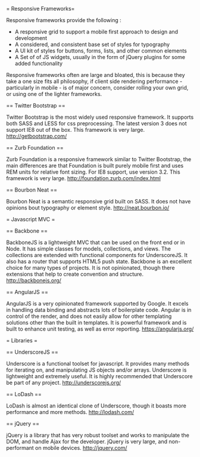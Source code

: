 = Responsive Frameworks=

Responsive frameworks provide the following :

* A responsive grid to support a mobile first approach to design and development
* A considered, and consistent base set of styles for typography
* A UI kit of styles for buttons, forms, lists, and other common elements
* A Set of of JS widgets, usually in the form of jQuery plugins for some added functionality

Responsive frameworks often are large and bloated, this is because they take a one size fits all philosophy, if client side rendering performance - particularly in mobile - is of major concern, consider rolling your own grid, or using one of the lighter frameworks.

== Twitter Bootstrap ==

Twitter Bootstrap is the most widely used responsive framework.  It supports both SASS and LESS for css preprocessing.  The latest version 3 does not support IE8 out of the box. This framework is very large.  http://getbootstrap.com/

== Zurb Foundation ==

Zurb Foundation is a responsive framework similar to Twitter Bootstrap, the main differences are that Foundation is built purely mobile first and uses REM units for relative font sizing.  For IE8 support, use version 3.2. This framework is very large.  http://foundation.zurb.com/index.html

== Bourbon Neat ==

Bourbon Neat is a semantic responsive grid built on SASS.  It does not have opinions bout typography or element style.  http://neat.bourbon.io/

= Javascript MVC =

== Backbone ==

BackboneJS is a lightweight MVC that can be used on the front end or in Node.  It has simple classes for models, collections, and views.  The collections are extended with functional components for UnderscoreJS.  It also has a router that supports HTML5 push state.  Backbone is an excellent choice for many types of projects.  It is not opinionated, though there extensions that help to create convention and structure. http://backbonejs.org/

== AngularJS ==

AngularJS is a very opinionated framework supported by Google.  It excels in handling data binding and abstracts lots of boilerplate code.  Angular is in control of the render, and does not easily allow for other templating solutions other than the built in templates.  It is powerful framework and is built to enhance unit testing, as well as error reporting. https://angularjs.org/

= Libraries =

== UnderscoreJS ==

Underscore is a functional toolset for javascript.  It provides many methods for iterating on, and manipulating JS objects and/or arrays.  Underscore is lightweight and extremely useful.  It is highly recommended that Underscore be part of any project.  http://underscorejs.org/

== LoDash ==

LoDash is almost an identical clone of Underscore, though it boasts more performance and more methods.  http://lodash.com/

== jQuery ==

jQuery is a library that has very robust toolset and works to manipulate the DOM, and handle Ajax for the developer.  jQuery is very large, and non-performant on mobile devices.  http://jquery.com/
